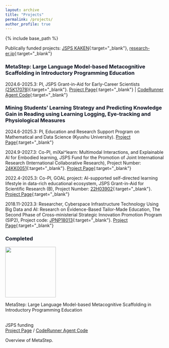 ```yaml
---
layout: archive
title: "Projects"
permalink: /projects/
author_profile: true
---
```


{% include base_path %}


Publically funded projects: [JSPS KAKEN](https://nrid.nii.ac.jp/en/nrid/1000060913910/){:target="_blank"}, [research-er.jp](https://research-er.jp/researchers/view/992994){:target="_blank"}
<!---  Title, Overview, Graph, funding, memebers, see https://www.tanichu.com/projects  -->

### <span style="color: 0f1423">MetaStep: Large Language Model-based Metacognitive Scaffolding in Introductory Programming Education</span>

2024.6-2025.3: PI, JSPS Grant-in-Aid for Early-Career Scientists [(25K17078)](https://kaken.nii.ac.jp/ja/grant/KAKENHI-PROJECT-25K17078/){:target="_blank"}. [Project Page](https://li-huiyong.github.io/MetaStep/){:target="_blank"} | [CodeRunner Agent Code](https://github.com/open-aied/coderunner-agent){:target="_blank"}

### <span style="color: 0f1423">Mining Students’ Learning Strategy and Predicting Knowledge Gain in Reading using Learning Logging, Eye-tracking and Physiological Measures</span>

2024.6-2025.3: PI, Education and Research Support Program on Mathematical and Data Science (Kyushu University). [Project Page](https://li-huiyong.github.io/MMLAP/){:target="_blank"}

2024.9-2027.3: Co-PI, miXai^learn: Multimodal Interactions, and Explainable AI for Embodied learning, JSPS Fund for the Promotion of Joint International Research (International Collaborative Research), Project Number: [24KK0051](https://kaken.nii.ac.jp/en/grant/KAKENHI-PROJECT-24KK0051/){:target="_blank"}. [Project Page](https://sites.google.com/view/mixailearn/home){:target="_blank"}


2022.4-2025.3: Co-PI, GOAL project: AI-supported self-directed learning lifestyle in data-rich educational ecosystem, JSPS Grant-in-Aid for Scientific Research (B), Project Number: [22H03902](https://kaken.nii.ac.jp/en/grant/KAKENHI-PROJECT-22H03902/){:target="_blank"}. [Project Page](https://sites.google.com/view/letsgoal){:target="_blank"}

2018.11-2023.3: Researcher, Cyberspace Infrastructure Technology Using Big Data and AI: Research on Evidence-Based Tailor-Made Education, The Second Phase of Cross-ministerial Strategic Innovation Promotion Program (SIP2), Project code: [JPNP18013](https://www.nedo.go.jp/activities/ZZJP2_100126.html){:target="_blank"}. [Project Page](https://www.let.media.kyoto-u.ac.jp/en/project/sip/){:target="_blank"}

### <span style="color: 0f1423">Completed</span>

<!---  Test html page  -->
<tr bgcolor="#ffffd0">
      <td style="padding:16px;width:20%;vertical-align:middle">
        <div class="one">
          <img src='images/bolt3d.jpg' width="160">
        </div>
      </td>
      <td style="padding:8px;width:80%;vertical-align:middle">
        <p href="https://szymanowiczs.github.io/bolt3d">
          <span class="papertitle">MetaStep: Large Language Model-based Metacognitive Scaffolding in Introductory Programming Education</span>
        </p>
        <br>
        JSPS funding
        <br>
        <a href="https://li-huiyong.github.io/MetaStep">Project Page</a>
        /
        <a href="https://github.com/open-aied/coderunner-agent">CodeRunner Agent Code</a>
        <p></p>
        <p>
		    Overview of MetaStep.
        </p>
      </td>
</tr>


